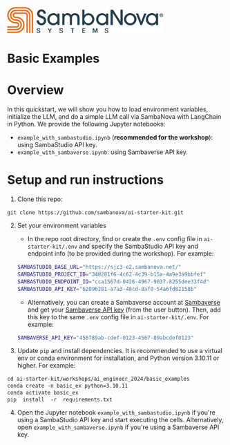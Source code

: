 <a href="https://sambanova.ai/">
<picture>
 <source media="(prefers-color-scheme: dark)" srcset="../../../images/SambaNova-light-logo-1.png" height="60">
  <img alt="SambaNova logo" src="../../../images/SambaNova-dark-logo-1.png" height="60">
</picture>
</a>

Basic Examples
====================

# Overview

In this quickstart, we will show you how to load environment variables, initialize the LLM, and do a simple LLM call via SambaNova with LangChain in Python. We provide the following Jupyter notebooks:
- `example_with_sambastudio.ipynb` (**recommended for the workshop**): using SambaStudio API key.
- `example_with_sambaverse.ipynb`: using Sambaverse API key.
  
# Setup and run instructions

1. Clone this repo:
```
git clone https://github.com/sambanova/ai-starter-kit.git 
```

2. Set your environment variables
   - In the repo root directory, find or create the `.env` config file in `ai-starter-kit/.env` and specify the SambaStudio API key and endpoint info (to be provided during the workshop). For example:
    ``` bash
    SAMBASTUDIO_BASE_URL="https://sjc3-e2.sambanova.net/"
    SAMBASTUDIO_PROJECT_ID="348281f6-4c62-4c39-b15a-4a9e3a9bbfef"
    SAMBASTUDIO_ENDPOINT_ID="cca1567d-0426-4967-9037-8255dee33f4d"
    SAMBASTUDIO_API_KEY="62096281-a7a3-48cd-8af0-54a6fd82158b"
    ```
    - Alternatively, you can create a Sambaverse account at [Sambaverse](https://sambaverse.sambanova.ai/) and get your [Sambaverse API key](https://docs.sambanova.ai/sambaverse/latest/use-sambaverse.html#_your_api_key) (from the user button). Then, add this key to the same `.env` config file in `ai-starter-kit/.env`. For example: 
    ``` bash
    SAMBAVERSE_API_KEY="456789ab-cdef-0123-4567-89abcdef0123"
    ``` 

2. Update `pip` and install dependencies. It is recommended to use a virtual env or conda environment for installation, and Python version 3.10.11 or higher. For example: 
```
cd ai-starter-kit/workshops/ai_engineer_2024/basic_examples
conda create -n basic_ex python=3.10.11
conda activate basic_ex
pip  install  -r  requirements.txt
```

4. Open the Jupyter notebook `example_with_sambastudio.ipynb` if you're using a SambaStudio API key and start executing the cells. Alternatively, open `example_with_sambaverse.ipynb` if you're using a Sambaverse API key.
